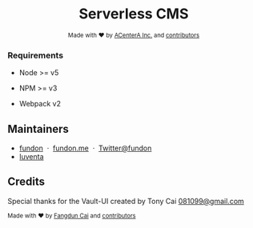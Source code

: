 <div align="center">

<h1>Serverless CMS</h1>

<p>
  <sub>Made with ❤︎ by
    <a href="https://twitter.com/ACenterA">ACenterA Inc.</a> and
    <a href="https://github.com/vue-bulma/vue-admin/graphs/contributors">contributors</a>
  </sub>
</p>

</div>

### Requirements

  * Node >= v5

  * NPM >= v3

  * Webpack v2


## Maintainers
+ [fundon](https://github.com/fundon) &nbsp;&middot;&nbsp; [fundon.me](https://fundon.me) &nbsp;&middot;&nbsp; [Twitter@fundon](https://twitter.com/_fundon)
+ [luventa](https://github.com/luventa)

## Credits

Special thanks for the Vault-UI created by Tony Cai <081099@gmail.com>

<p>
  <sub>Made with ❤︎ by
    <a href="https://twitter.com/_fundon">Fangdun Cai</a> and
    <a href="https://github.com/vue-bulma/vue-admin/graphs/contributors">contributors</a>
  </sub>
</p>
